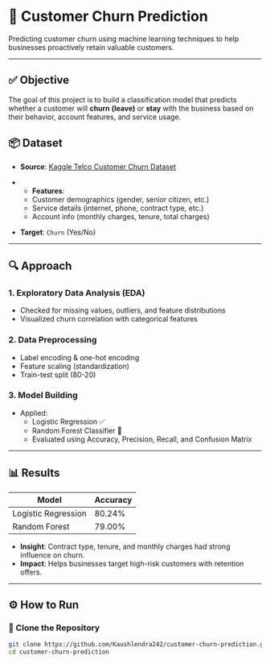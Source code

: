 # 🧠 Customer Churn Prediction

Predicting customer churn using machine learning techniques to help businesses proactively retain valuable customers.

---

## ✅ Objective

The goal of this project is to build a classification model that predicts whether a customer will **churn (leave)** or **stay** with the business based on their behavior, account features, and service usage.

## 📦 Dataset

 - **Source**: [Kaggle Telco Customer Churn Dataset](https://www.kaggle.com/datasets/blastchar/telco-customer-churn)
 - - **Features**:
   - Customer demographics (gender, senior citizen, etc.)
   - Service details (internet, phone, contract type, etc.)
   - Account info (monthly charges, tenure, total charges)

  - **Target**: `Churn` (Yes/No)
---

## 🔍 Approach
### 1. Exploratory Data Analysis (EDA)
- Checked for missing values, outliers, and feature distributions
- Visualized churn correlation with categorical features

### 2. Data Preprocessing
- Label encoding & one-hot encoding
- Feature scaling (standardization)
- Train-test split (80-20)

### 3. Model Building
- Applied:
  - Logistic Regression ✅
  - Random Forest Classifier 🌳
  - Evaluated using Accuracy, Precision, Recall, and Confusion Matrix
 
---

## 📊 Results

Model              | Accuracy |
|-------------------|----------|
| Logistic Regression | 80.24%     |
| Random Forest       | 79.00%     |

- **Insight**: Contract type, tenure, and monthly charges had strong influence on churn.
- **Impact**: Helps businesses target high-risk customers with retention offers.

---

## ⚙️ How to Run

### 📁 Clone the Repository


```bash
git clone https://github.com/Kaushlendra242/customer-churn-prediction.git
cd customer-churn-prediction


 



